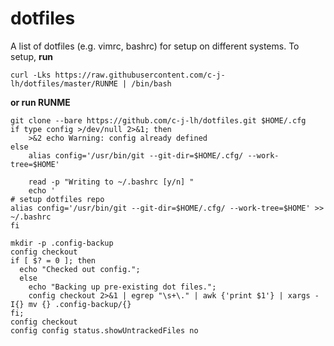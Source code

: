 dotfiles
===================

A list of dotfiles (e.g. vimrc, bashrc) for setup on different systems. To setup, **run**
```
curl -Lks https://raw.githubusercontent.com/c-j-lh/dotfiles/master/RUNME | /bin/bash
```

**or run RUNME**
```
git clone --bare https://github.com/c-j-lh/dotfiles.git $HOME/.cfg
if type config >/dev/null 2>&1; then
	>&2 echo Warning: config already defined
else
	alias config='/usr/bin/git --git-dir=$HOME/.cfg/ --work-tree=$HOME'

	read -p "Writing to ~/.bashrc [y/n] "
	echo '
# setup dotfiles repo
alias config='/usr/bin/git --git-dir=$HOME/.cfg/ --work-tree=$HOME' >> ~/.bashrc	
fi

mkdir -p .config-backup
config checkout
if [ $? = 0 ]; then
  echo "Checked out config.";
  else
    echo "Backing up pre-existing dot files.";
    config checkout 2>&1 | egrep "\s+\." | awk {'print $1'} | xargs -I{} mv {} .config-backup/{}
fi;
config checkout
config config status.showUntrackedFiles no
```
